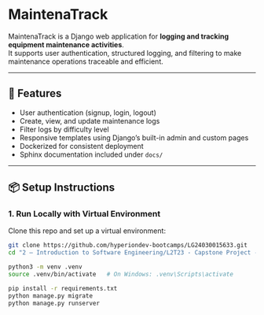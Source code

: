 # MaintenaTrack

MaintenaTrack is a Django web application for **logging and tracking equipment maintenance activities**.  
It supports user authentication, structured logging, and filtering to make maintenance operations traceable and efficient.

---

## 🚀 Features
- User authentication (signup, login, logout)
- Create, view, and update maintenance logs
- Filter logs by difficulty level
- Responsive templates using Django’s built-in admin and custom pages
- Dockerized for consistent deployment
- Sphinx documentation included under `docs/`

---

## 📦 Setup Instructions

### 1. Run Locally with Virtual Environment
Clone this repo and set up a virtual environment:

```bash
git clone https://github.com/hyperiondev-bootcamps/LG24030015633.git
cd "2 – Introduction to Software Engineering/L2T23 - Capstone Project - Django/maintenatrack"

python3 -m venv .venv
source .venv/bin/activate   # On Windows: .venv\Scripts\activate

pip install -r requirements.txt
python manage.py migrate
python manage.py runserver



